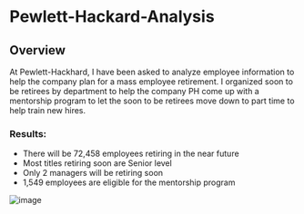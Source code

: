 # Pewlett-Hackard-Analysis
## Overview

At Pewlett-Hackhard, I have been asked to analyze employee information to help the company plan for a mass employee retirement. I organized soon to be retirees by department to help the company PH come up with a mentorship program to let the soon to be retirees move down to part time to help train new hires. 

### Results: 
- There will be 72,458 employees retiring in the near future
- Most titles retiring soon are Senior level
- Only 2 managers will be retiring soon
- 1,549 employees are eligible for the mentorship program

![image](https://user-images.githubusercontent.com/99369565/163492682-44aaaa68-814d-4d7f-b5e5-ac663c45f403.png)
